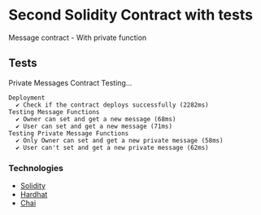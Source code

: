 # Second Solidity Contract with tests 

Message contract - With private function 


## Tests

 Private Messages Contract Testing...

    Deployment
      ✔ Check if the contract deploys successfully (2282ms)
    Testing Message Functions
      ✔ Owner can set and get a new message (68ms)
      ✔ User can set and get a new message (71ms)
    Testing Private Message Functions
      ✔ Only Owner can set and get a new private message (58ms)
      ✔ User can't set and get a new private message (62ms)

### Technologies

* [Solidity](https://solidity-es.readthedocs.io/es/latest/)
* [Hardhat](https://hardhat.org/)
* [Chai](https://www.chaijs.com/api/bdd/)
